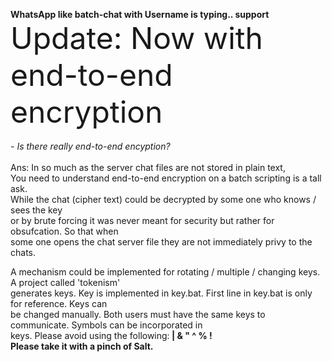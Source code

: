 <b> WhatsApp like batch-chat with Username is typing.. support</b>
<br><font size=23>Update: Now with end-to-end encryption</font></br>
<br>- *Is there really end-to-end encyption?*</br>
<br>Ans: In so much as the server chat files are not stored in plain text,
<br>You need to understand end-to-end encryption on a batch scripting is a tall ask.
<br>While the chat (cipher text) could be decrypted by some one who knows / sees the key<br> or by brute
forcing it was never meant for security but rather for obsufcation. So that when<br> some one
opens the chat server file they are not immediately privy to the chats.</br>

A mechanism could be implemented for rotating / multiple / changing keys. A project called 'tokenism'<br>
generates keys. Key is implemented in key.bat. First line in key.bat is only for reference. Keys can<br>
be changed manually. Both users must have the same keys to communicate. Symbols can be incorporated in<br>
keys. Please avoid using the following:<b> |  & " ^ % ! 
<br>Please take it with a pinch of Salt.</br>
